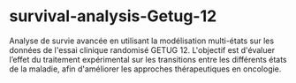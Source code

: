 # survival-analysis-Getug-12
Analyse de survie avancée en utilisant la modélisation multi-états sur les données de l'essai clinique randomisé GETUG 12. L'objectif est d'évaluer l’effet du  traitement expérimental sur les transitions entre les différents états de la maladie, afin d'améliorer les approches thérapeutiques en oncologie.
